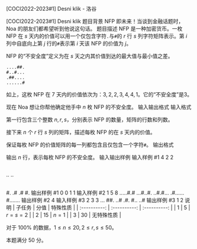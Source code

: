 



[COCI2022-2023#1] Desni klik - 洛谷














[COCI2022-2023#1] Desni klik
题目背景
NFP 即未来！当谈到金融话题时，Noa 的朋友们都希望听到他说这句话。
题目描述
NFP 是一种加密货币。一枚 NFP 在 $s$ 天内的价值可以用一个仅包含字符``.``与``#``的 $r$ 行 $s$ 列字符矩阵表示。第 $i$ 列中自底向上第 $j$ 行的``#``表示第 $i$ 天该 NFP 的价值为 $j$。

NFP 的“不安全度”定义为在 $s$ 天之内其价值到达的最大值与最小值之差。

```
....##.
#..#...
.##....
......#
```
如上，这枚 NFP 在 $7$ 天内的价值依次为：$3,2,2,3,4,4,1$。它的“不安全度”是3。

现在 Noa 想让你帮他确定他手中 $n$ 枚 NFP 的不安全度。
输入输出格式
输入格式

第一行包含三个整数 $n,r,s$，分别表示 NFP 的数量，矩阵的行数和列数。

接下来 $n$ 个 $r$ 行 $s$ 列的矩阵，描述每枚 NFP 的在 $s$ 天内的价值。

保证每枚 NFP 的价值矩阵的每一列都包含且仅包含一个字符``#``。
输出格式

输出 $n$ 行，表示每枚 NFP 的不安全度。
输入输出样例
输入样例 #1
4 2 2
##
..
..
##
#.
.#
.#
#.
输出样例 #1
0
0
1
1
输入样例 #2
1 5 8
.....#.#
...#..#.
..#.#...
.#......
#.......
输出样例 #2
4
输入样例 #3
2 3 3
...
##.
..#
.#.
#..
..#
输出样例 #3
1
2
说明
| 子任务 | 分值 | 特殊性质 |
| :----------: | :----------: | :----------: |
| $1$ | $5$ | $r=s=2$ |
| $2$ | $15$ | $n=1$ |
| $3$ | $30$ | 无特殊性质 |


对于 $100\%$ 的数据，$1\leq n \leq 20,2\leq r,s \leq50$。

本题满分 $50$ 分。






